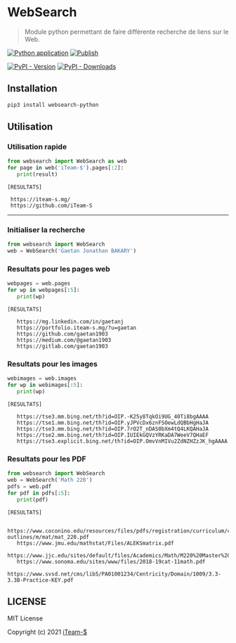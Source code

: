 # WebSearch

> Module python permettant de faire différente recherche de liens sur le Web.


[![Python application](https://github.com/iTeam-S/WebSearch/actions/workflows/python-app.yml/badge.svg)](https://github.com/iTeam-S/WebSearch/actions/workflows/python-app.yml)
[![Publish](https://github.com/iTeam-S/WebSearch/actions/workflows/pip-upload.yml/badge.svg)](https://github.com/iTeam-S/WebSearch/actions/workflows/pip-upload.yml)

[![PyPI - Version](https://img.shields.io/pypi/v/websearch-python?style=for-the-badge)](https://pypi.org/project/websearch-python/)
[![PyPI - Downloads](https://img.shields.io/pypi/dm/websearch-python?label=DOWNLOADS&style=for-the-badge)](https://pypi.org/project/websearch-python/)



## Installation

```sh
pip3 install websearch-python
```

## Utilisation

### Utilisation rapide

```python
from websearch import WebSearch as web
for page in web('iTeam-$').pages[:2]:
   print(result)
```

```
[RESULTATS]

 https://iteam-s.mg/
 https://github.com/iTeam-S
```
__________________________

### Initialiser la recherche

```python
from websearch import WebSearch
web = WebSearch('Gaetan Jonathan BAKARY')
```

### Resultats pour les pages web

```python
webpages = web.pages
for wp in webpages[:5]:
   print(wp)
```

```
[RESULTATS]

   https://mg.linkedin.com/in/gaetanj
   https://portfolio.iteam-s.mg/?u=gaetan
   https://github.com/gaetan1903
   https://medium.com/@gaetan1903
   https://gitlab.com/gaetan1903
```


### Resultats pour les images

```python
webimages = web.images
for wp in webimages[:5]:
   print(wp)
```

```
[RESULTATS]

   https://tse3.mm.bing.net/th?id=OIP.-K25y8TqkOi9UG_40Ti8bgAAAA
   https://tse1.mm.bing.net/th?id=OIP.yJPVcDx6znFSOewLdQBbHgHaJA
   https://tse3.mm.bing.net/th?id=OIP.7rO2T_nDAS0bXm4tQ4LKQAHaJA
   https://tse2.mm.bing.net/th?id=OIP.IUIEkGQVzYRKaDA7WeeV7QHaEF
   https://tse3.explicit.bing.net/th?id=OIP.OmvVnMIVu2ZdNZHZzJK_hgAAAA
```


### Resultats pour les PDF

```python
from websearch import WebSearch
web = WebSearch('Math 220')
pdfs = web.pdf
for pdf in pdfs[:5]:
   print(pdf)
```

```
[RESULTATS]

   https://www.coconino.edu/resources/files/pdfs/registration/curriculum/course-outlines/m/mat/mat_220.pdf
   https://www.jmu.edu/mathstat/Files/ALEKSmatrix.pdf
   https://www.jjc.edu/sites/default/files/Academics/Math/M220%20Master%20Syllabus%20SP18.pdf
   https://www.sonoma.edu/sites/www/files/2018-19cat-11math.pdf
   https://www.svsd.net/cms/lib5/PA01001234/Centricity/Domain/1009/3.3-3.3B-Practice-KEY.pdf
```


## LICENSE

MIT License

Copyright (c) 2021 [iTeam-$](https://iteam-s.mg)

